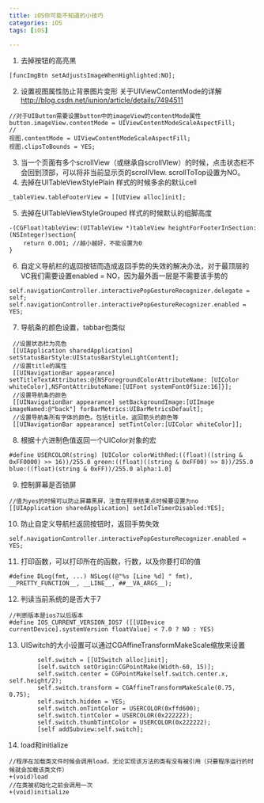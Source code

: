 ```yaml
---
title: iOS你可能不知道的小技巧
categories: iOS
tags: [iOS]

---
```


1. 去掉按钮的高亮黑
```
[funcImgBtn setAdjustsImageWhenHighlighted:NO];
```
2. 设置视图属性防止背景图片变形
关于UIViewContentMode的详解
http://blog.csdn.net/iunion/article/details/7494511<!---More-->
```
//对于UIButton需要设置button中的imageView的contentMode属性
button.imageView.contentMode = UIViewContentModeScaleAspectFill;
//
视图.contentMode = UIViewContentModeScaleAspectFill;
视图.clipsToBounds = YES;
```
3. 当一个页面有多个scrollView（或继承自scrollVIew）的时候，点击状态栏不会回到顶部，可以将非当前显示页的scrollVIew. scrollToTop设置为NO。
4. 去掉在UITableViewStylePlain 样式的时候多余的默认cell
```
_tableView.tableFooterView = [[UIView alloc]init];
```
5. 去掉在UITableViewStyleGrouped 样式的时候默认的组脚高度
```
-(CGFloat)tableView:(UITableView *)tableView heightForFooterInSection:(NSInteger)section{
    return 0.001; //越小越好，不能设置为0
}
```
6. 自定义导航栏的返回按钮而造成返回手势的失效的解决办法，对于最顶层的VC我们需要设置enabled = NO，因为最外面一层是不需要该手势的
```
self.navigationController.interactivePopGestureRecognizer.delegate = self;
self.navigationController.interactivePopGestureRecognizer.enabled = YES;
```
7. 导航条的颜色设置，tabbar也类似
```
 //设置状态栏为亮色
 [[UIApplication sharedApplication] setStatusBarStyle:UIStatusBarStyleLightContent];
 //设置title的属性
 [[UINavigationBar appearance] setTitleTextAttributes:@{NSForegroundColorAttributeName: [UIColor whiteColor],NSFontAttributeName:[UIFont systemFontOfSize:16]}];
 //设置导航条的颜色
 [[UINavigationBar appearance] setBackgroundImage:[UIImage imageNamed:@"back"] forBarMetrics:UIBarMetricsDefault];
 //设置导航条所有字体的颜色。包括title，返回箭头的颜色等
 [[UINavigationBar appearance] setTintColor:[UIColor whiteColor]];
```
8. 根据十六进制色值返回一个UIColor对象的宏
```
#define USERCOLOR(string) [UIColor colorWithRed:((float)((string & 0xFF0000) >> 16))/255.0 green:((float)((string & 0xFF00) >> 8))/255.0 blue:((float)(string & 0xFF))/255.0 alpha:1.0]
```
9. 控制屏幕是否锁屏
```
//值为yes的时候可以防止屏幕黑屏，注意在程序结束点时候要设置为no
[[UIApplication sharedApplication] setIdleTimerDisabled:YES];
```
10. 防止自定义导航栏返回按钮时，返回手势失效
```
self.navigationController.interactivePopGestureRecognizer.enabled = YES;
```
11. 打印函数，可以打印所在的函数，行数，以及你要打印的值
```
#define DLog(fmt, ...) NSLog((@"%s [Line %d] " fmt), __PRETTY_FUNCTION__, __LINE__, ##__VA_ARGS__);
```
12. 判读当前系统的是否大于7
```
//判断版本是ios7以后版本
#define IOS_CURRENT_VERSION_IOS7 ([[UIDevice currentDevice].systemVersion floatValue] < 7.0 ? NO : YES)
```

13. UISwitch的大小设置可以通过CGAffineTransformMakeScale缩放来设置
```
        self.switch = [[UISwitch alloc]init];
        [self.switch setOrigin:CGPointMake(Width-60, 15)];
        self.switch.center = CGPointMake(self.switch.center.x, self.height/2);
        self.switch.transform = CGAffineTransformMakeScale(0.75, 0.75);
        self.switch.hidden = YES;
        self.switch.onTintColor = USERCOLOR(0xffd600);
        self.switch.tintColor = USERCOLOR(0x222222);
        self.switch.thumbTintColor = USERCOLOR(0x222222);
        [self addSubview:self.switch];
```

14.  load和initialize
```
//程序在加载类文件时候会调用load，无论实现该方法的类有没有被引用（只要程序运行的时候就会加载该类文件）
+(void)load
//在类被初始化之前会调用一次
+(void)initialize
```